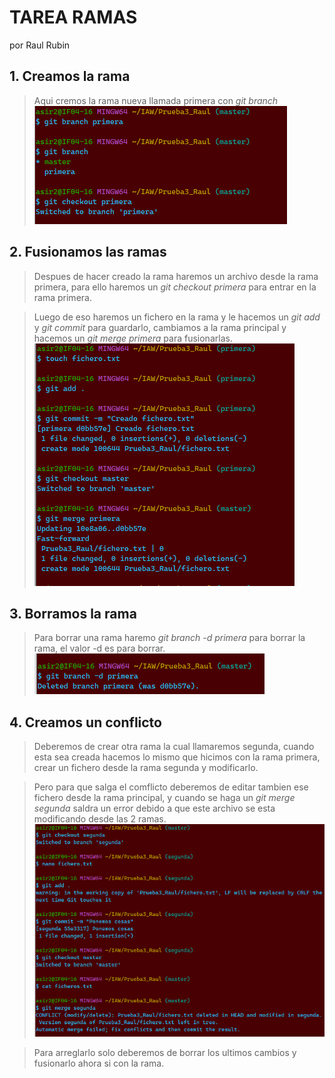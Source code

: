 # TAREA RAMAS
por Raul Rubin
## 1. Creamos la rama
> Aqui cremos la rama nueva llamada primera con *git branch*
![image](https://github.com/RaulRubin/Prueba3/blob/main/Ej3/Creando%20branch%20primera.png)

## 2. Fusionamos las ramas
> Despues de hacer creado la rama haremos un archivo desde la rama primera, para ello haremos un *git checkout primera* para entrar en la rama primera.

> Luego de eso haremos un fichero en la rama y le hacemos un *git add* y *git commit* para guardarlo, cambiamos a la rama principal y hacemos un *git merge primera* para fusionarlas.
![image](https://github.com/RaulRubin/Prueba3/blob/main/Ej3/Creando%20el%20fichero%20y%20lo%20fusiono.png)

## 3. Borramos la rama
> Para borrar una rama haremo *git branch -d primera* para borrar la rama, el valor -d es para borrar.
![image](https://github.com/RaulRubin/Prueba3/blob/main/Ej3/Borro%20la%20rama.png)

## 4. Creamos un conflicto
> Deberemos de crear otra rama la cual llamaremos segunda, cuando esta sea creada hacemos lo mismo que hicimos con la rama primera, crear un fichero desde la rama segunda y modificarlo.

> Pero para que salga el comflicto deberemos de editar tambien ese fichero desde la rama principal, y cuando se haga un *git merge segunda* saldra un error debido a que este archivo se esta modificando desde las 2 ramas.
![image](https://github.com/RaulRubin/Prueba3/blob/main/Ej3/Sale%20conflicto.png)

> Para arreglarlo solo deberemos de borrar los ultimos cambios y fusionarlo ahora si con la rama.
